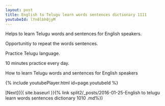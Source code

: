 ```yaml
---
layout: post
title: English to Telugu learn words sentences dictionary 1111 
youtubeId: lYn8lbh0jyM
---
```

 
 
Helps to learn Telugu words and sentences for English speakers.

Opportunitiy to repeat the words sentences. 

Practice Telugu language. 
 
10 minutes practice every day. 
 
How to learn Telugu words and sentences for English speakers 
 
{% include youtubePlayer.html id=page.youtubeId %}
 
 
[Next]({{ site.baseurl }}{% link  split2/_posts/2016-01-25-English to telugu learn words sentences dictionary 1010 .md%})
 
